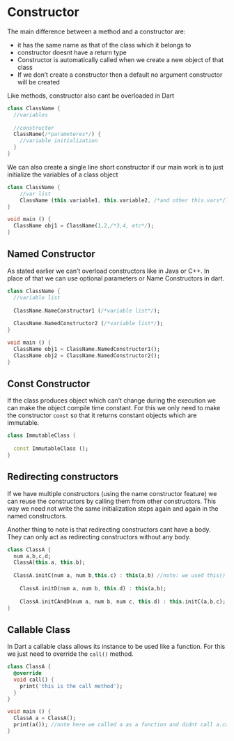 # Constructor

The main difference between a method and a constructor are:

- it has the same name as that of the class which it belongs to
- constructor doesnt have a return type
- Constructor is automatically called when we create a new object of that class
- If we don’t create a constructor then a default no argument constructor will be created

Like methods, constructor also cant be overloaded in Dart



```dart
class ClassName {
  //variables
  
  //constructor
  ClassName(/*parameteres*/) {
    //variable initialization
  }
}
```

We can also create a single line short constructor if our main work is to just initialize the variables of a class object

```dart
class ClassName {
	//var list
	ClassName (this.variable1, this.variable2, /*and other this.vars*/)
}

void main () {
  ClassName obj1 = ClassName(1,2,/*3,4, etc*/);
}
```

## Named Constructor

As stated earlier we can’t overload constructors like in Java or C++. In place of that we can use optional parameters or Name Constructors in dart.

```dart
class ClassName {
  //variable list
  
  ClassName.NameConstructor1 (/*variable list*/);
  
  ClassName.NamedConstructor2 (/*variable list*/);
}

void main () {
  ClassName obj1 = ClassName.NamedConstructor1();
  ClassName obj2 = ClassName.NamedConstructor2();
}
```

## Const Constructor

If the class produces object which can’t change during the execution we can make the object compile time constant. For this we only need to make the constructor `const` so that it returns constant objects which are immutable.

```dart
class ImmutableClass {
  
  const ImmutableClass ();
}
```

## Redirecting constructors

If we have multiple constructors (using the name constructor feature) we can reuse the constructors by calling them from other constructors. This way we need not write the same initialization steps again and again in the named constructors.

Another thing to note is that redirecting constructors cant have a body. They can only act as redirecting constructors without any body.

```dart
class ClassA {
  num a,b,c,d;
  ClassA(this.a, this.b);
  
  ClassA.initC(num a, num b,this.c) : this(a,b) //note: we used this() to call the constructor and not the name
    
    ClassA.initD(num a, num b, this.d) : this(a,b);
    
    ClassA.initCAndD(num a, num b, num c, this.d) : this.initC(a,b,c); //note: as the constructor we need to initialize C is a named constructor thats why we use this.NameConstrutor() way of calling the constructor
}
```



## Callable Class

In Dart a callable class allows its instance to be used like a function. For this we just need to override the `call()` method.

```dart
class ClassA {
  @override
  void call() {
    print('this is the call method');
  }
}

void main () {
  ClassA a = ClassA();
  print(a()); //note here we called a as a function and didnt call a.call()
}
```

